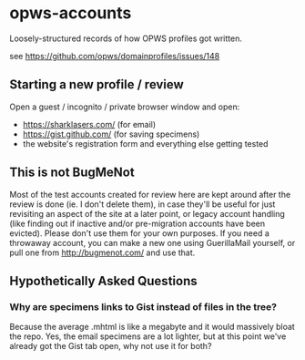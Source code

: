# opws-accounts

Loosely-structured records of how OPWS profiles got written.

see https://github.com/opws/domainprofiles/issues/148

## Starting a new profile / review

Open a guest / incognito / private browser window and open:

- https://sharklasers.com/ (for email)
- https://gist.github.com/ (for saving specimens)
- the website's registration form and everything else getting tested

## This is not BugMeNot

Most of the test accounts created for review here are kept around after the review is done (ie. I don't delete them), in case they'll be useful for just revisiting an aspect of the site at a later point, or legacy account handling (like finding out if inactive and/or pre-migration accounts have been evicted). Please don't use them for your own purposes. If you need a throwaway account, you can make a new one using GuerillaMail yourself, or pull one from http://bugmenot.com/ and use that.

## Hypothetically Asked Questions

### Why are specimens links to Gist instead of files in the tree?

Because the average .mhtml is like a megabyte and it would massively bloat the repo. Yes, the email specimens are a lot lighter, but at this point we've already got the Gist tab open, why not use it for both?
